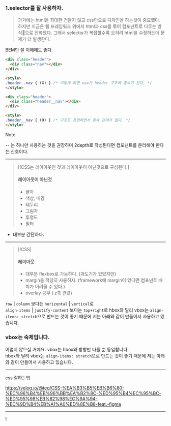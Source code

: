 
### 1.selector를 잘 사용하자.

> 과거에는 html을 최대한 건들지 않고 css만으로 디자인을 하는것이 중요했다.
> 하지만 지금은 웹 프레임워크 위에서 html과 css를 묶어 컴포넌트로 다루는 방식으로 진화했다.
> 그래서 selector가 복잡할수록 오히려 html을 수정하는데 문제가 더 발생한다.


BEM만 잘 이해해도 좋다.

```html
<div class="header">
  <div class="nav"></div>
</div>

<style>
.header .nav { (X) } /* 이렇게 하면 nav가 header 구조에 종속이 된다. */
</style>
```


```html
<div class="header">
  <div class="header__nav"></div>
</div>

<style>
.header__nav { (O) } /* 구조도 표현하면서 종속 관계가 없다. */
</style>
```


> [!NOTE]
> -- 는 하나만 사용하는 것을 권장하며 2depth로 작성된다면 컴포넌트를 분리해야 한다는 신호이다.

-------


> [!CSS는 레이아웃인 것과 레이아웃이 아닌것으로 구성된다.] 
> 
> #### 레이아웃이 아닌것
> - 글자
> - 색상, 배경
> - 테두리
> - 그림자
> - 투명도
> - 필터

- 대부분 간단하다.
----


> [!CSS] 
> #### 레이아웃 
> - 대부분 flexbox로 가능하다. (과도기가 있었지만)
> - margin을 적당히 사용하자. (framework에 margin이 있다면 컴포넌트 배치가 어려울 수 있다.)
> - overlay 공부 ( z축 관련)


`row` | `column` 보다는 `horizontal` | `vertical`로  
`align-items` | `justify-content` 보다는 `top+right`로
hbox와 달리 vbox는 `align-items: stretch`으로 만드는 것이 좋기 때문에 저는 아래와 같이 만들어서 사용하고 있습니다.

### vbox는 숙제입니다.

어렵지 않으실 거예요. vbox는 hbox와 방향만 다를 뿐 동일합니다.  
hbox와 달리 vbox는 `align-items: stretch`으로 만드는 것이 좋기 때문에 저는 아래와 같이 만들어서 사용하고 있습니다.


------



 css 잘하는법 


https://velog.io/@teo/CSS-%EA%B3%B5%EB%B6%80-%EC%96%B4%EB%96%BB%EA%B2%8C-%ED%95%B4%EC%95%BC-%ED%95%98%EB%82%98%EC%9A%94-%EC%9D%B4%EB%A1%A0%ED%8E%B8-feat.-figma




------


t